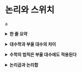 # 논리와 스위치
 a
<p>
<details >
  <summary>
    <b>한 줄 요약</b>
  </summary>
  <div style="margin: 10px 0;">
  <p>대수학과 논리연산의 연관성 및 논리연산의 원리를 아리스토텔레스의 삼단논법, 고양이, 전구 회로 등의 예시를 통해 설명하고 있다.<p>
  </div>
</details>
</p>

<p>
<details >
  <summary>
    <b>대수학과 부울 대수의 차이</b>
  </summary>
  <div style="margin: 10px 0;">
      <div>
          <table>
              <thead>
                  <tr>
                      <th>구분</th>
                      <th>피연산자</th>
                      <th>연산자</th>
                      <th>0의 의미</th>
                      <th>1의 의미</th>
                  </tr>
              </thead>
              <tbody>
                  <tr>
                      <td>대수학</td>
                      <td>숫자</td>
                      <td>숫자들의 조합 방법을 결정함</td>
                      <td>숫자 0</td>
                      <td>숫자 1</td>
                  </tr>
                  <tr>
                      <td>부울 대수</td>
                      <td>종류(class)</td>
                      <td>종류들의 집합 관계를 결정함</td>
                      <td>공집합(empty set)</td>
                      <td>전체집합(universe)</td>
                  </tr>
              </tbody>
          </table>
      </div>
  </div>
</details>
</p>

<p>
<details >
  <summary>
    <b>수학의 법칙은 부울 대수에도 적용된다</b>
  </summary>
  <div style="margin: 10px 0;">
      <ul>
          <li>교환 법칙 : 덧셈 또는 곱셈의 피연산자들은 서로 교환 가능하며, 뺄셈과 나눗셈의 피연산자들은 서로 교환이 불가능하다.</li>
          <pre><code><span>A + B = B + A</span></code></pre>
          <li>결합 법칙 : 덧셈 또는 곱셈으로만 구성된 식의 경우 우선순위가 바뀌어도 그 결과는 같다.</li>
          <pre><code><span>A + (B + C) = (A + B) + c</span></code></pre>
          <li>배분 법칙 : 곱셈과 나눗셈 연산은 덧셈과 뺄셈 연산에 대하여 연산자를 배분할 수 있다.</li>
          <pre><code><span>A × (B + C) = (A × B) + (A × C)</span></code></pre>
      </ul>
  </div>
</details>
</p>

<p>
    <details >
      <summary>
        <b>논리곱과 논리합</b>
      </summary>
      <div style="margin: 10px 0;">
          <ul>
              <li>OR는 +, AND는 ×, NOT은 1-E을 의미한다.</li>
              <pre><code><span>A + B = A OR B = A 또는 B</span></code></pre>
              <pre><code><span>A × B = A AND B = A와 B</span></code></pre>
              <li>그리고, 문자를 조건에 따라 1(참)과 0(거짓)으로 대입하여 대수학의 연산 방식으로 연산하면 그 결과가 0 또는 1이 된다.</li>
              <p>수컷을 M, 암컷을 F, 흰색을 W라고 했을 때, 흰색 암컷 고양이는 다음과 같은 논리식으로 나타낼 수 있다.</p>
              <pre><code><span>F × W = 1 × 1 = 1</span></code></pre>
              <li>병렬 회로는 OR, 직렬 회로는 AND</li>
              <img width="400" src="./images/02_01_chapter10.png">
              <img width="400" src="./images/02_02_chapter10.png">
          </ul>
      </div>
    </details>
</p>


